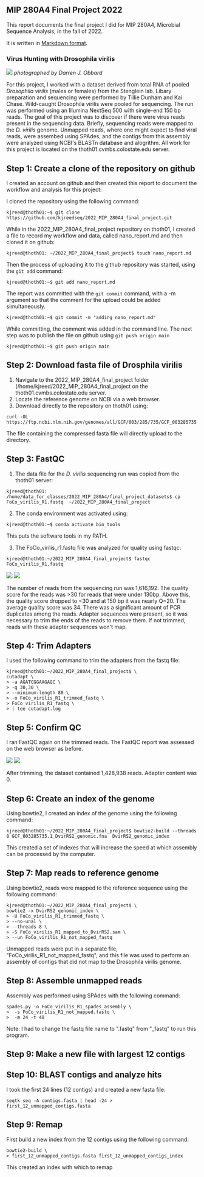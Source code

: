 ##  MIP 280A4 Final Project 2022

This report documents the final project I did for MIP 280A4, Microbial Sequence Analysis, in the fall of 2022.

It is written in [Markdown format](https://www.markdownguide.org/basic-syntax/).  

### Virus Hunting with Drosophila virilis

<img src="Drosophila_virilis.png"> *photographed by Darren J. Obbard*



For this project, I worked with a dataset derived from total RNA of pooled *Drosophila virilis* (males or females) from the Stenglein lab. Libary preparation and sequencing were performed by Tillie Dunham and Kai Chase. Wild-caught Drosophila virilis were pooled for sequencing. The run was performed using an Illumina NextSeq 500 with single-end 150 bp reads.
The goal of this project was to discover if there were virus reads present in the sequencing data. Briefly, sequencing reads were mapped to the *D. virilis* genome. Unmapped reads, where one might expect to find viral reads, were assembed using SPAdes, and the contigs from this assembly were analyzed using NCBI's BLASTn database and alogrithm. All work for this project is located on the thoth01.cvmbs.colostate.edu server. 


## Step 1: Create a clone of the repository on github
I created an account on github and then created this report to document the workflow and analysis for this project:

I cloned the repository using the following command:
```
kjreed@thoth01:~$ git clone https://github.com/kjreedseq/2022_MIP_280A4_final_project.git
```
While in the 2022_MIP_280A4_final_project repository on thoth01, I created a file to record my workflow and data, called nano_report.md and then cloned it on github:
```
kjreed@thoth01: ~/2022_MIP_280A4_final_project$ touch nano_report.md
```
Then the process of uploading it to the github repository was started, using the ```git add``` command:

```
kjreed@thoth01:~$ git add nano_report.md
```
The report was committed with the ```git commit``` command, with a -m argument so that the comment for the upload could be added simultaneously.
```
kjreed@thoth01:~$ git commit -m "adding nano_report.md"
```
While committing, the comment was added in the command line. 
The next step was to publish the file on github using ```git push origin main```
```
kjreed@thoth01:~$ git push origin main
```
 
## Step 2: **Download fasta file of Drosphila virilis**

1. Navigate to the 2022_MIP_280A4_final_project folder (/home/kjreed/2022_MIP_280A4_final_project on the thoth01.cvmbs.colostate.edu server.
2. Locate the reference genome on NCBI via a web browser.
3. Download directly to the repository on thoth01 using:
```
curl -OL https://ftp.ncbi.nlm.nih.gov/genomes/all/GCF/003/285/735/GCF_003285735.1_DvirRS2/GCF_003285735.1_DvirRS2_genomic.fna.gz
```
The file containing the compressed fasta file will directly upload to the directory.


## Step 3: FastQC

1. The data file for the *D. virilis* sequencing run was copied from the thoth01 server:
```
kjreed@thoth01: /home/data_for_classes/2022_MIP_280A4/final_project_datasets$ cp FoCo_virilis_R1.fastq  ~/2022_MIP_280A4_final_project
```
2. The conda environment was activated using:
```
kjreed@thoth01:~$ conda activate bio_tools
```

This puts the software tools in my PATH.

3. The FoCo_virilis_r1.fastq file was analyzed for quality using fastqc:
``` 
kjreed@thoth01:~/2022_MIP_280A4_final_project$ fastqc FoCo_virilis_R1.fastq 
```
<img src="FastQC_report_before_trimming.png">

<img src="FastQC_before_trimming_adapters.png">

The number of reads from the sequencing run was 1,616,192. The quality score for the reads was >30 for reads that were under 130bp. Above this, the quality score dropped to <30 and at 150 bp it was nearly Q=20. The average quality score was 34. There was a significant amount of PCR duplicates among the reads. Adapter sequences were present, so it was necessary to trim the ends of the reads to remove them. If not trimmed, reads with these adapter sequences won't map.

## Step 4: Trim Adapters

I used the following command to trim the adapters from the fastq file:
```
kjreed@thoth01:~/2022_MIP_280A4_final_project$ \
cutadapt \
> -a AGATCGGAAGAGC \
> -q 30,30 \
> --minimum-length 80 \
> -o FoCo_virilis_R1_trimmed_fastq \
> FoCo_virilis_R1_fastq \
> | tee cutadapt.log
```

## Step 5: Confirm QC
I ran FastQC again on the trimmed reads. The FastQC report was assessed on the web browser as before.

<img src="FastQC_base_qual_post_trim.png">

<img src="FastQC_adapter_post_trim.png">

After trimming, the dataset contained 1,428,938 reads. Adapter content was 0.

## Step 6: Create an index of the genome

Using bowtie2, I created an index of the genome using the following command:

```
kjreed@thoth01:~/2022_MIP_280A4_final_project$ bowtie2-build --threads 8 GCF_003285735.1_DvirRS2_genomic.fna  DvirRS2_genomic_index
```

This created a set of indexes that will increase the speed at which assembly can be processed by the computer.

## Step 7: Map reads to reference genome

Using bowtie2, reads were mapped to the reference sequence using the following command:

```
kjreed@thoth01:~/2022_MIP_280A4_final_project$ \
bowtie2 -x DvirRS2_genomic_index \
> -U FoCo_virilis_R1_trimmed_fastq \
> --no-unal \
> --threads 8 \
> -S FoCo_virilis_R1_mapped_to_DvirRS2.sam \
> --un FoCo_virilis_R1_not_mapped_fastq
```
Unmapped reads were put in a separate file, "FoCo_virilis_R1_not_mapped_fastq", and this file was used to perform an assembly of contigs that did not map to the Drosophila virilis genome. 

## Step 8: Assemble unmapped reads

Assembly was performed using SPAdes with the following command: 

```
spades.py -o FoCo_virilis_R1_spades_assembly \
>  -s FoCo_virilis_R1_not_mapped.fastq \
>  -m 24 -t 48

```
Note: I had to change the fastq file name to ".fastq" from "_fastq" to run this program.

## Step 9: Make a new file with largest 12 contigs

## Step 10: BLAST contigs and analyze hits

I took the first 24 lines (12 contigs) and created a new fasta file:

```
seqtk seq -A contigs.fasta | head -24 > first_12_unmapped_contigs.fasta
```

## Step 9: Remap 

First build a new index from the 12 contigs using the following command:

```
bowtie2-build \
> first_12_unmapped_contigs.fasta first_12_unmapped_contigs_index 
```
This created an index with which to remap
